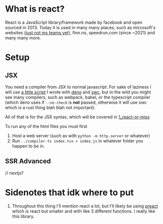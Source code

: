 # What is react?

React is a JavaScript library/framework made by facebook and open sourced
in 2013. Today it is used in many many places, such as microsoft's websites
[(just not ms teams yet)](https://twitter.com/rishmsft/status/1408085784016539653),
finn.no, speedrun.com (since ~2021) and many many more.

# Setup

## JSX
You need a compiler from JSX to normal javascript. For sake of laziness I will
use [a little script](../compiler.ts) I wrote with [deno](https://deno.land) and
[swc](https://deno.land/x/swc), but in the wild you might see many compilers,
such as webpack, babel, or the typescript compiler (which deno uses if
`--no-check` is **not** passed, otherwise it will use swc which is a rust thing
blah blah not important).

All of that is for the JSX syntax, which will be covered in
[1_react-or-miss](../1_react-or-miss/)

To run any of the html files you must first

1. Host a web server (such as with `python -m http.server` or whatever)
2. Run `../compiler.ts index.tsx > index.js` in whatever folder you happen to be
   in.

## SSR Advanced

// nextjs?

# Sidenotes that idk where to put

1. Throughout this thing I'll mention react a lot, but I'll likely be using
   [preact](https://preactjs.com/) which is react but smaller and with like 3
   different functions. I really like this library.
